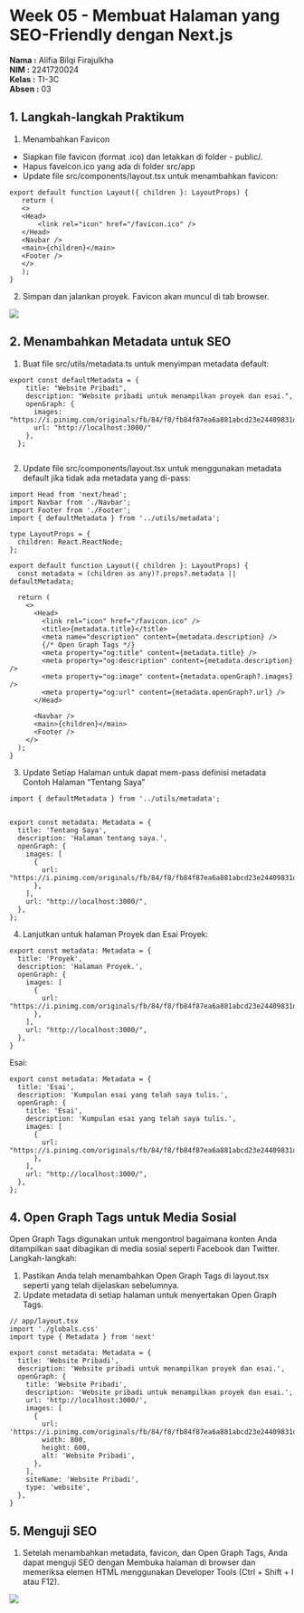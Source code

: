 # Week 05 - Membuat Halaman yang SEO-Friendly dengan Next.js

**Nama :** Alifia Bilqi Firajulkha<br>
**NIM :** 2241720024<br>
**Kelas :** TI-3C<br>
**Absen :** 03

## 1. Langkah-langkah Praktikum 
1. Menambahkan Favicon 
 - Siapkan file favicon (format .ico) dan letakkan di folder - public/. 
 - Hapus faveicon.ico yang ada di folder src/app 
 - Update file src/components/layout.tsx untuk menambahkan favicon:
 ```tsx
export default function Layout({ children }: LayoutProps) {
    return (
    <>
    <Head>
        <link rel="icon" href="/favicon.ico" />
    </Head>
    <Navbar />
    <main>{children}</main>
    <Footer />
    </>
    );
}
 ```

 2. Simpan dan jalankan proyek. Favicon akan muncul di tab browser. 
<img src="img/1.jpg">

## 2. Menambahkan Metadata untuk SEO 
1. Buat file src/utils/metadata.ts untuk menyimpan metadata default: 
```tsx
export const defaultMetadata = {
    title: "Website Pribadi",
    description: "Website pribadi untuk menampilkan proyek dan esai.",
    openGraph: {
      images: "https://i.pinimg.com/originals/fb/84/f8/fb84f87ea6a881abcd23e24409831df7.gif",
      url: "http://localhost:3000/"
    },
  };
  
```
2. Update file src/components/layout.tsx untuk menggunakan metadata default jika tidak ada metadata yang di-pass:
```tsx
import Head from 'next/head';
import Navbar from './Navbar';
import Footer from './Footer';
import { defaultMetadata } from '../utils/metadata';

type LayoutProps = {
  children: React.ReactNode;
};

export default function Layout({ children }: LayoutProps) {
  const metadata = (children as any)?.props?.metadata || defaultMetadata;

  return (
    <>
      <Head>
        <link rel="icon" href="/favicon.ico" />
        <title>{metadata.title}</title>
        <meta name="description" content={metadata.description} />
        {/* Open Graph Tags */}
        <meta property="og:title" content={metadata.title} />
        <meta property="og:description" content={metadata.description} />
        <meta property="og:image" content={metadata.openGraph?.images} />
        <meta property="og:url" content={metadata.openGraph?.url} />
      </Head>

      <Navbar />
      <main>{children}</main>
      <Footer />
    </>
  );
}

```

3. Update Setiap Halaman untuk dapat mem-pass definisi metadata 
Contoh Halaman “Tentang Saya” 
```tsx
import { defaultMetadata } from '../utils/metadata';


export const metadata: Metadata = {
  title: 'Tentang Saya',
  description: 'Halaman tentang saya.',
  openGraph: {
    images: [
      {
        url: "https://i.pinimg.com/originals/fb/84/f8/fb84f87ea6a881abcd23e24409831df7.gif",
      },
    ],
    url: "http://localhost:3000/",
  },
};
```

4. Lanjutkan untuk halaman Proyek dan Esai 
Proyek:
```tsx
export const metadata: Metadata = {
  title: 'Proyek',
  description: 'Halaman Proyek.',
  openGraph: {
    images: [
      {
        url: "https://i.pinimg.com/originals/fb/84/f8/fb84f87ea6a881abcd23e24409831df7.gif",
      },
    ],
    url: "http://localhost:3000/",
  },
}
```
Esai:
```tsx
export const metadata: Metadata = {
  title: 'Esai',
  description: 'Kumpulan esai yang telah saya tulis.',
  openGraph: {
    title: 'Esai',
    description: 'Kumpulan esai yang telah saya tulis.',
    images: [
      {
        url: "https://i.pinimg.com/originals/fb/84/f8/fb84f87ea6a881abcd23e24409831df7.gif",
      },
    ],
    url: "http://localhost:3000/",
  },
};
```

## 4. Open Graph Tags untuk Media Sosial 
Open Graph Tags digunakan untuk mengontrol bagaimana konten Anda ditampilkan saat dibagikan di
media sosial seperti Facebook dan Twitter. 
Langkah-langkah:
1. Pastikan Anda telah menambahkan Open Graph Tags di layout.tsx seperti yang telah dijelaskan
sebelumnya.
2. Update metadata di setiap halaman untuk menyertakan Open Graph Tags. 
```tsx
// app/layout.tsx
import './globals.css'
import type { Metadata } from 'next'

export const metadata: Metadata = {
  title: 'Website Pribadi',
  description: 'Website pribadi untuk menampilkan proyek dan esai.',
  openGraph: {
    title: 'Website Pribadi',
    description: 'Website pribadi untuk menampilkan proyek dan esai.',
    url: 'http://localhost:3000/',
    images: [
      {
        url: 'https://i.pinimg.com/originals/fb/84/f8/fb84f87ea6a881abcd23e24409831df7.gif',
        width: 800,
        height: 600,
        alt: 'Website Pribadi',
      },
    ],
    siteName: 'Website Pribadi',
    type: 'website',
  },
}
```

## 5. Menguji SEO 
1. Setelah menambahkan metadata, favicon, dan Open Graph Tags, Anda dapat menguji SEO dengan Membuka halaman di browser dan memeriksa elemen HTML menggunakan Developer Tools (Ctrl + Shift + I atau F12). 
<img src="img/2.jpg">
